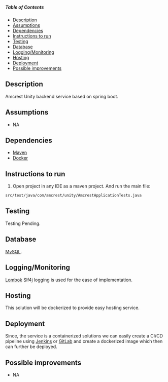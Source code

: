 ##### Table of Contents
* [Description](#description)  
* [Assumptions](#assumptions)  
* [Dependencies](#dependencies)  
* [Instructions to run](#instructions-to-run)  
* [Testing](#testing)  
* [Database](#database)  
* [Logging/Monitoring](#loggingmonitoring)  
* [Hosting](#hosting)  
* [Deployment](#deployment)  
* [Possible improvements](#possible-improvements)  

<a name="description"></a>
## Description
Amcrest Unity backend service based on spring boot.

<a name="assumptions"></a>
## Assumptions
* NA

<a name="dependencies"></a>
## Dependencies
* [Maven](https://maven.apache.org/)
* [Docker](https://www.docker.com/)

<a name="instructions-to-run"></a>
## Instructions to run
1. Open project in any IDE as a maven project. And run the main file:
```bash
src/test/java/com/amcrest/unity/AmcrestApplicationTests.java
```

<a name="testing"></a>
## Testing
Testing Pending.

<a name="database"></a>
## Database
[MySQL](https://www.mysql.com/).

<a name="loggingmonitoring"></a>
## Logging/Monitoring
[Lombok](https://projectlombok.org/) Slf4j logging is used for the ease of implementation.

<a name="hosting"></a>
## Hosting
This solution will be dockerized to provide easy hosting service.

<a name="deployment"></a>
## Deployment
Since, the service is a containerized solutions we can easily create a CI/CD pipeline using [Jenkins](https://www.jenkins.io/)
or [GitLab](https://docs.gitlab.com/ee/ci/) and create a dockerized image which then can further be deployed.

<a name="possible-improvements"></a>
## Possible improvements
* NA
